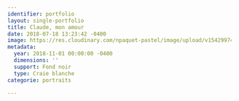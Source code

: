 ```yaml
---
identifier: portfolio
layout: single-portfolio
title: Claude, mon amour
date: 2018-07-18 13:23:42 -0400
image: https://res.cloudinary.com/npaquet-pastel/image/upload/v1542997442/DSC07738-2.jpg
metadata:
  year: 2018-11-01 00:00:00 -0400
  dimensions: ''
  support: Fond noir
  type: Craie blanche
categorie: portraits

---
```

